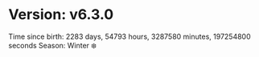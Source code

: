 # Version: v6.3.0
Time since birth: 2283 days, 54793 hours, 3287580 minutes, 197254800 seconds
Season: Winter ❄️
